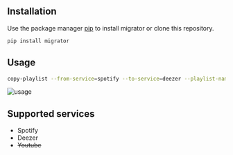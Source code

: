 
## Installation

Use the package manager [pip](https://pip.pypa.io/en/stable/) to install migrator or clone this repository.

```bash
pip install migrator
```

## Usage

```bash
copy-playlist --from-service=spotify --to-service=deezer --playlist-name=xyz
```
![usage](https://github.com/lohxx/migrator/blob/master/versao_final.gif)


## Supported services
- Spotify
- Deezer
- ~~Youtube~~
